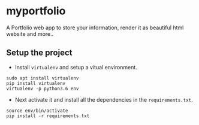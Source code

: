 # myportfolio
A Portfolio web app to store your information, render it as beautiful html website and more..

## Setup the project
- Install `virtualenv` and setup a vitual environment.
```
sudo apt install virtualenv
pip install virtualenv
virtualenv -p python3.6 env
```
- Next activate it and install all the dependencies in the `requirements.txt`.
```
source env/bin/activate
pip install -r requirements.txt
```
